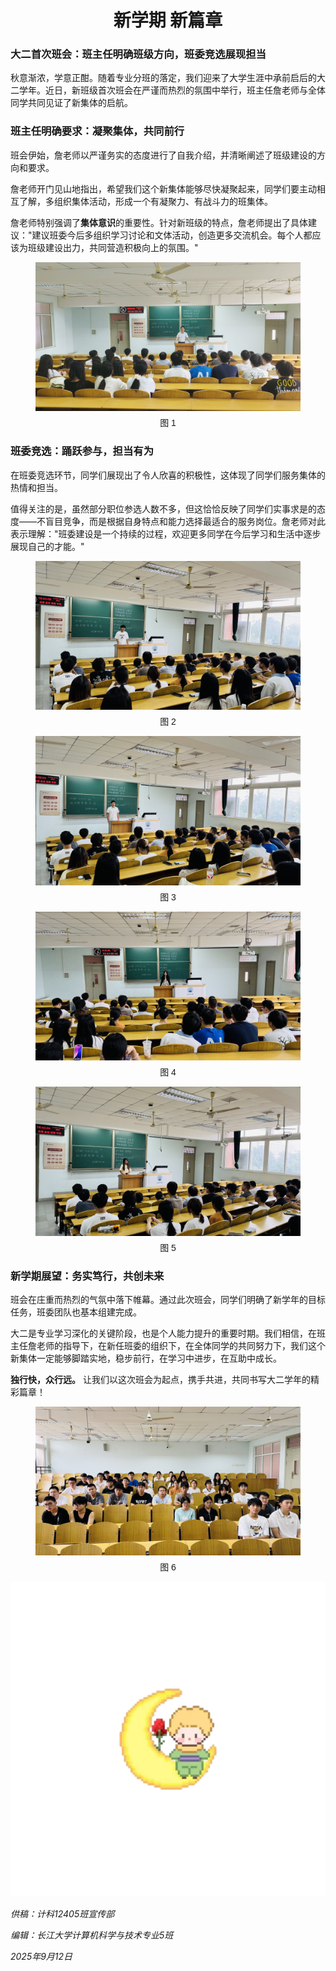 <h1 style="text-align:center;font-weight:bold">新学期 新篇章</h1>

### **大二首次班会：班主任明确班级方向，班委竞选展现担当**

秋意渐浓，学意正酣。随着专业分班的落定，我们迎来了大学生涯中承前启后的大二学年。近日，新班级首次班会在严谨而热烈的氛围中举行，班主任詹老师与全体同学共同见证了新集体的启航。

### **班主任明确要求：凝聚集体，共同前行**

班会伊始，詹老师以严谨务实的态度进行了自我介绍，并清晰阐述了班级建设的方向和要求。

詹老师开门见山地指出，希望我们这个新集体能够尽快凝聚起来，同学们要主动相互了解，多组织集体活动，形成一个有凝聚力、有战斗力的班集体。

詹老师特别强调了**集体意识**的重要性。针对新班级的特点，詹老师提出了具体建议："建议班委今后多组织学习讨论和文体活动，创造更多交流机会。每个人都应该为班级建设出力，共同营造积极向上的氛围。"

<figure>
    <img src="/images/班主任.png" alt="文体">
    <figcaption style="font-size: 14px; margin-top: 5px; text-align: center; font-family: 'Microsoft YaHei', sans-serif;">图 1</figcaption>
</figure>

### **班委竞选：踊跃参与，担当有为**

在班委竞选环节，同学们展现出了令人欣喜的积极性，这体现了同学们服务集体的热情和担当。

值得关注的是，虽然部分职位参选人数不多，但这恰恰反映了同学们实事求是的态度——不盲目竞争，而是根据自身特点和能力选择最适合的服务岗位。詹老师对此表示理解："班委建设是一个持续的过程，欢迎更多同学在今后学习和生活中逐步展现自己的才能。"

<figure>
    <img src="/images/文体.png" alt="文体">
    <figcaption style="font-size: 14px; margin-top: 5px; text-align: center; font-family: 'Microsoft YaHei', sans-serif;">图 2</figcaption>
</figure>
<figure>
    <img src="/images/心理.png" alt="文体">
    <figcaption style="font-size: 14px; margin-top: 5px; text-align: center; font-family: 'Microsoft YaHei', sans-serif;">图 3</figcaption>
</figure>
<figure>
    <img src="/images/学习.png" alt="文体">
    <figcaption style="font-size: 14px; margin-top: 5px; text-align: center; font-family: 'Microsoft YaHei', sans-serif;">图 4</figcaption>
</figure>
<figure>
    <img src="/images/宣传.png" alt="文体">
    <figcaption style="font-size: 14px; margin-top: 5px; text-align: center; font-family: 'Microsoft YaHei', sans-serif;">图 5</figcaption>
</figure>

### **新学期展望：务实笃行，共创未来**

班会在庄重而热烈的气氛中落下帷幕。通过此次班会，同学们明确了新学年的目标任务，班委团队也基本组建完成。

大二是专业学习深化的关键阶段，也是个人能力提升的重要时期。我们相信，在班主任詹老师的指导下，在新任班委的组织下，在全体同学的共同努力下，我们这个新集体一定能够脚踏实地，稳步前行，在学习中进步，在互助中成长。

**独行快，众行远。** 让我们以这次班会为起点，携手共进，共同书写大二学年的精彩篇章！

<figure>
    <img src="/images/合照.png" alt="文体">
    <figcaption style="font-size: 14px; margin-top: 5px; text-align: center; font-family: 'Microsoft YaHei', sans-serif;">图 6</figcaption>
</figure>
<div class="mascot">
    <img src="/images/littleprince10.png">
</div>

*供稿：计科12405班宣传部*

*编辑：长江大学计算机科学与技术专业5班*

*2025年9月12日*